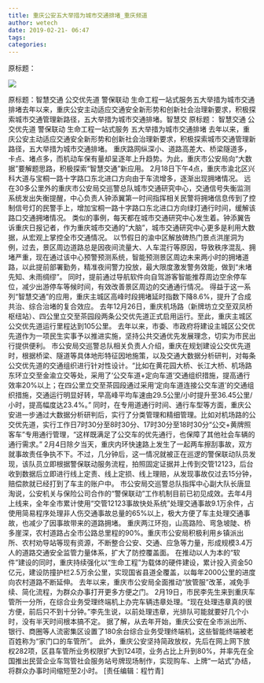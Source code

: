 ```yaml
---
title: 重庆公安五大举措为城市交通排堵_重庆频道
author: wetech
date: 2019-02-21- 06:47
tags: 
categories: 
---
```

原标题：
<!-- more -->
                
<img align="center" border="0" src="http://p2.ifengimg.com/a/2016/0810/204c433878d5cf9size1_w16_h16.png" />
                
            
原标题：智慧交通 公交优先道 警保联动 生命工程一站式服务五大举措为城市交通排堵去年以来，重庆公安主动适应交通安全新形势和创新社会治理新要求，积极探索城市交通管理新路径，五大举措为城市交通排堵。智慧交
原标题：
智慧交通 公交优先道 警保联动 生命工程一站式服务
五大举措为城市交通排堵
去年以来，重庆公安主动适应交通安全新形势和创新社会治理新要求，积极探索城市交通管理新路径，五大举措为城市交通排堵。
重庆路网纵深小、道路高差大、桥梁隧道多，卡点、堵点多，而机动车保有量却呈逐年上升趋势。为此，重庆市公安局向“大数据”要解题思路，积极探索“智慧交通”新应用。
2月18日下午4点，重庆市渝北区兴科大道与宝桐一路十字路口东北进口方向由于车流增多，逐渐出现拥堵情况。
远在30多公里外的重庆市公安局交巡警总队城市交通研究中心，交通信号失衡监测系统发出失衡提醒，中心负责人钟添翼第一时间指挥相关民警将拥堵信息传到了控制信号灯的民警手上，增加宝桐一路十字路口东北进口方向绿灯通行时间，缓解该路口交通拥堵情况。
类似的事例，每天都在城市交通研究中心发生着。钟添翼告诉重庆日报记者，作为重庆城市交通的“大脑”，城市交通研究中心更多是利用大数据，从宏观上掌控全市交通情况。
以节假日的渝中区解放碑热门景点洪崖洞为例，过去，景区周边道路总是因夜间流量大、人车混行等原因，导致秩序混乱、拥堵严重，现在通过该中心预警预测系统，智能预测景区周边未来两小时的拥堵道路，以此提前部署勤务，精准夜间警力投放，最大限度激发警务效能，做到“未堵先知、未雨绸缪”。
同时，提前通过导航软件向自驾游客智能推荐周边空余停车位，减少出游停车等候时间，有效改善景区周边的交通通行情况。
得益于这一系列“智慧交通”的应用，重庆主城区高峰时段拥堵延时指数下降8.6%，提升了合成共治、综合治堵的复合效应。
去年12月26日，重庆机场路（新牌坊立交至双凤桥枢纽站）、四公里立交至茶园段两条公交优先道正式启用运行。至此，重庆主城区公交优先道运行里程达到105公里。
去年以来，市委、市政府将建设主城区公交优先道作为一项民生实事予以推进实施，坚持公共交通优先发展理念，切实为市民出行提供便利。
市公安局交巡警总队相关负责人介绍，重庆在规划建设公交优先道时，根据桥梁、隧道等具体地形特征因地施策，以及交通大数据分析研判，对每条公交优先道的交通组织进行针对性设计。“比如在黄花园大桥、长江大桥、机场路东环立交至金渝立交等处，采用了‘公交车道+定向车道’交通组织措施，提高通行效率20%以上；在四公里立交至茶园段通过采用‘定向车道连接公交车道’的交通组织措施，交通运行明显好转，早高峰平均车速由29.5公里/小时提升至36.45公里/小时，提高幅度达23.4%。”
同时，在专用道通行时间、通行车型等方面，重庆公安进一步通过大数据分析研判后，实行了分类管理和精细管理。比如对机场路的公交优先道，实行工作日7时30分至8时30分、17时30分至18时30分“公交+黄牌照客车”专用通行管理，“这样既满足了公交车的优先通行，也保障了其他社会车辆的通行需求。”
2月4日除夕当天，重庆内环快速路上发生了一起两车擦刮事故，双方就事故责任争执不下。不过，几分钟后，这一情况就被正在巡逻的警保联动队员发现，该队员立即根据警保联动服务流程，拍照固定证据并上传到交管12123，后台收到数据后立即进行线上定责、线上定损、线上理赔，从发现事故仅过去15分钟，赔偿款就已经打到了车主的账户中。
市公安局交巡警总队指挥中心副大队长唐显淘说，公安机关与保险公司合作的“警保联动”工作机制目前已初见成效。去年4月上线来，全年全市累计使用“交管12123事故快处系统”处理交通事故9.1万余件，占使用简易程序处理非人伤交通事故总量的65%以上，极大方便了车主处理交通事故，也减少了因事故带来的道路拥堵。
重庆两江环抱，山高路险、弯急坡陡、桥多崖深，农村道路占全市公路总里程的90%。重庆市公安局积极利用乡镇派出所、农村劝导站等现有资源，不断整合公安、交通、应急等力量，形成规模3.4万人的道路交通安全监管力量体系，扩大了防控覆盖面。
在推动以人为本的“软件”建设的同时，重庆持续强化以“生命工程”为载体的硬件建设，累计投入资金50亿元，建设防撞护栏2.5万余公里，实现国省县道全覆盖，以每年2000公里的进度向农村道路不断延伸。
去年以来，重庆市公安局全面推动“放管服”改革，减免手续、简化流程，为群众办事打开更多方便之门。
2月19日，市民李先生来到重庆车管所一分所，在综合业务受理终端机上办完车辆违章处理。“现在处理违章真的很方便，前后只不到十分钟。”李先生说，以前处理违章，光排队可能就要好几个小时，没有半天时间根本搞不定。
据了解，从去年开始，重庆公安在全市派出所、银行、商圈等人流密集区设置了180余台综合业务受理终端机，这些智能终端被老百姓称为“家门口的车管所”。
此外，重庆公安坚持简政放权，先后在网上网下放权282项，区县车管所业务权限扩大到124项，业务占比上升到80%，并率先在全国推出民营企业车驾管社会服务站号牌现场制作，实现购车、上牌“一站式”办结，将群众办事时间缩短至2小时。
[责任编辑：程竹青]
            
